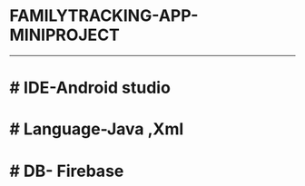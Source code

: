 # FAMILYTRACKING-APP-MINIPROJECT
-----------------------------------
# # IDE-Android studio
# # Language-Java ,Xml
# # DB- Firebase
